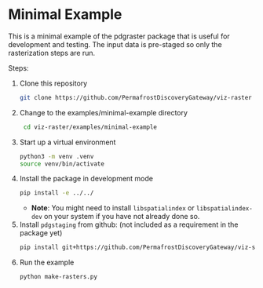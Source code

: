# Minimal Example

This is a minimal example of the pdgraster package that is useful for
development and testing. The input data is pre-staged so only the rasterization
steps are run.

Steps:

1. Clone this repository
   ```bash
   git clone https://github.com/PermafrostDiscoveryGateway/viz-raster
   ```
2. Change to the examples/minimal-example directory
   ```bash
    cd viz-raster/examples/minimal-example
    ```
3. Start up a virtual environment
   ```bash
   python3 -m venv .venv
   source venv/bin/activate
   ```
4. Install the package in development mode
   ```bash
   pip install -e ../../
   ```
   - **Note**: You might need to install `libspatialindex` or
   `libspatialindex-dev` on your system if you have not already done so.
5. Install `pdgstaging` from github: (not included as a requirement in the package yet)
    ```bash
    pip install git+https://github.com/PermafrostDiscoveryGateway/viz-staging
    ```
6. Run the example
   ```bash
   python make-rasters.py
   ```
